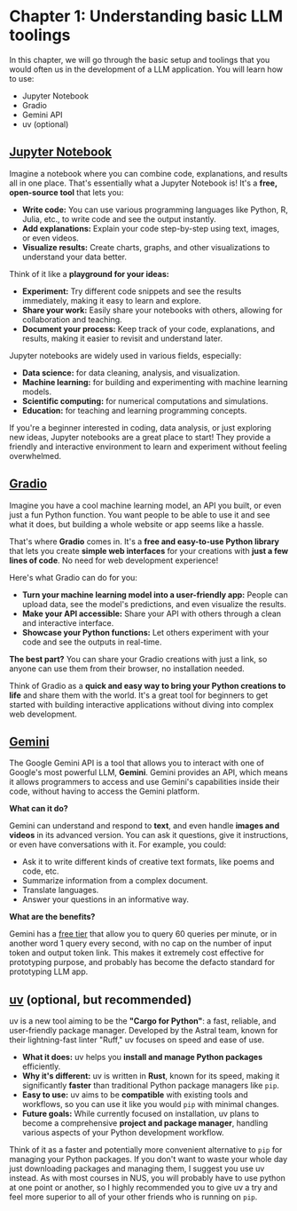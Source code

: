 # Chapter 1: Understanding basic LLM toolings

In this chapter, we will go through the basic setup and toolings that you would often us in the development of a LLM application. You will learn how to use:
- Jupyter Notebook
- Gradio
- Gemini API
- uv (optional)

## [Jupyter Notebook](https://jupyter.org/)

Imagine a notebook where you can combine code, explanations, and results all in one place. That's essentially what a Jupyter Notebook is! It's a **free, open-source tool** that lets you:

* **Write code:** You can use various programming languages like Python, R, Julia, etc., to write code and see the output instantly.
* **Add explanations:** Explain your code step-by-step using text, images, or even videos.
* **Visualize results:** Create charts, graphs, and other visualizations to understand your data better.

Think of it like a **playground for your ideas:**

* **Experiment:** Try different code snippets and see the results immediately, making it easy to learn and explore.
* **Share your work:** Easily share your notebooks with others, allowing for collaboration and teaching.
* **Document your process:** Keep track of your code, explanations, and results, making it easier to revisit and understand later.

Jupyter notebooks are widely used in various fields, especially:

* **Data science:** for data cleaning, analysis, and visualization.
* **Machine learning:** for building and experimenting with machine learning models.
* **Scientific computing:** for numerical computations and simulations.
* **Education:** for teaching and learning programming concepts.

If you're a beginner interested in coding, data analysis, or just exploring new ideas, Jupyter notebooks are a great place to start! They provide a friendly and interactive environment to learn and experiment without feeling overwhelmed.

## [Gradio](https://www.gradio.app/)

Imagine you have a cool machine learning model, an API you built, or even just a fun Python function. You want people to be able to use it and see what it does, but building a whole website or app seems like a hassle.

That's where **Gradio** comes in. It's a **free and easy-to-use Python library** that lets you create **simple web interfaces** for your creations with **just a few lines of code**. No need for web development experience!

Here's what Gradio can do for you:

* **Turn your machine learning model into a user-friendly app:** People can upload data, see the model's predictions, and even visualize the results.
* **Make your API accessible:** Share your API with others through a clean and interactive interface.
* **Showcase your Python functions:** Let others experiment with your code and see the outputs in real-time.

**The best part?** You can share your Gradio creations with just a link, so anyone can use them from their browser, no installation needed.

Think of Gradio as a **quick and easy way to bring your Python creations to life** and share them with the world. It's a great tool for beginners to get started with building interactive applications without diving into complex web development.

## [Gemini](https://ai.google.dev/)

The Google Gemini API is a tool that allows you to interact with one of Google's most powerful LLM, **Gemini**. Gemini provides an API, which means it allows programmers to access and use Gemini's capabilities inside their code, without having to access the Gemini platform.

**What can it do?**

Gemini can understand and respond to **text**, and even handle **images and videos** in its advanced version. You can ask it questions, give it instructions, or even have conversations with it. For example, you could:
- Ask it to write different kinds of creative text formats, like poems and code, etc.
- Summarize information from a complex document.
- Translate languages.
- Answer your questions in an informative way.

**What are the benefits?**

Gemini has a [free tier](https://ai.google.dev/pricing) that allow you to query 60 queries per minute, or in another word 1 query every second, with no cap on the number of input token and output token link. This makes it extremely cost effective for prototyping purpose, and probably has become the defacto standard for prototyping LLM app.

## [uv](https://github.com/astral-sh/uv) (optional, but recommended)

uv is a new tool aiming to be the **"Cargo for Python"**: a fast, reliable, and user-friendly package manager. Developed by the Astral team, known for their lightning-fast linter "Ruff," uv focuses on speed and ease of use.

* **What it does:** uv helps you **install and manage Python packages** efficiently.
* **Why it's different:** uv is written in **Rust**, known for its speed, making it significantly **faster** than traditional Python package managers like `pip`.
* **Easy to use:** uv aims to be **compatible** with existing tools and workflows, so you can use it like you would `pip` with minimal changes.
* **Future goals:** While currently focused on installation, uv plans to become a comprehensive **project and package manager**, handling various aspects of your Python development workflow.

Think of it as a faster and potentially more convenient alternative to `pip` for managing your Python packages. If you don't want to waste your whole day just downloading packages and managing them, I suggest you use uv instead. As with most courses in NUS, you will probably have to use python at one point or another, so I highly recommended you to give uv a try and feel more superior to all of your other friends who is running on `pip`.
